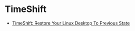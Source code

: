 <!-- -
Title: TimeShift
Description: Notes and links on the TimeShift backup tool
First Published: 2014-07-12
- -->

TimeShift
=========

*   [TimeShift: Restore Your Linux Desktop To Previous State](http://www.unixmen.com/timeshift-restore-linux-desktops-previous-state/)

